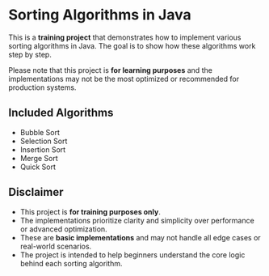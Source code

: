 # Sorting Algorithms in Java

This is a **training project** that demonstrates how to implement various sorting algorithms in Java. The goal is to show how these algorithms work step by step. 

Please note that this project is **for learning purposes** and the implementations may not be the most optimized or recommended for production systems.

## Included Algorithms

- Bubble Sort
- Selection Sort
- Insertion Sort
- Merge Sort
- Quick Sort

## Disclaimer

- This project is **for training purposes only**.
- The implementations prioritize clarity and simplicity over performance or advanced optimization.
- These are **basic implementations** and may not handle all edge cases or real-world scenarios.
- The project is intended to help beginners understand the core logic behind each sorting algorithm.
